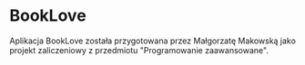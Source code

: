 # BookLove
Aplikacja BookLove została przygotowana przez Małgorzatę Makowską jako projekt zaliczeniowy z przedmiotu "Programowanie zaawansowane".
